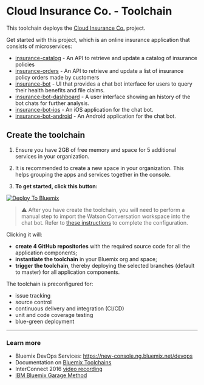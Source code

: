 # Cloud Insurance Co. - Toolchain

This toolchain deploys the [Cloud Insurance Co.](https://github.com/IBM-Bluemix/cloudco-insurance) project.

Get started with this project, which is an online insurance application that consists of microservices:

* [insurance-catalog][catalog_github_url] - An API to retrieve and update a catalog of insurance policies
* [insurance-orders][orders_github_url] - An API to retrieve and update a list of insurance policy orders made by customers
* [insurance-bot][bot_github_url] - UI that provides a chat bot interface for users to query their health benefits and file claims.
* [insurance-bot-dashboard][dashboard_github_url] - A user interface showing an history of the bot chats for further analysis.
* [insurance-bot-ios][ios_github_url] - An iOS application for the chat bot.
* [insurance-bot-android][android_github_url] - An Android application for the chat bot.

## Create the toolchain

1. Ensure you have 2GB of free memory and space for 5 additional services in your organization.

1. It is recommended to create a new space in your organization. This helps grouping the apps and services together in the console.

1. **To get started, click this button:**

  [![Deploy To Bluemix](./.bluemix/create_toolchain_button.png)](https://new-console.ng.bluemix.net/devops/setup/deploy/)

  > :warning: After you have create the toolchain, you will need to perform a manual step to import the Watson Conversation workspace into the chat bot. Refer to [these instructions](https://github.com/IBM-Bluemix/insurance-bot#importWorkspace) to complete the configuration.

  Clicking it will:
  * **create 4 GitHub repositories** with the required source code for all the application components;
  * **instantiate the toolchain** in your Bluemix org and space;
  * **trigger the toolchain**, thereby deploying the selected branches (default to master) for all application components.


The toolchain is preconfigured for:

- issue tracking
- source control
- continuous delivery and integration (CI/CD)
- unit and code coverage testing
- blue-green deployment

---

### Learn more

* Bluemix DevOps Services: https://new-console.ng.bluemix.net/devops
* Documentation on [Bluemix Toolchains][toolchains_overview_url]
* InterConnect 2016 [video recording][toolchains_interconnect_video_url]
* [IBM Bluemix Garage Method][garage_method_url]

<!--Links-->
[bot_github_url]: https://github.com/IBM-Bluemix/insurance-bot
[orders_github_url]: https://github.com/IBM-Bluemix/insurance-orders
[catalog_github_url]: https://github.com/IBM-Bluemix/insurance-catalog
[dashboard_github_url]: https://github.com/IBM-Bluemix/insurance-bot-dashboard
[ios_github_url]: https://github.com/IBM-Bluemix/insurance-bot-ios
[android_github_url]: https://github.com/IBM-Bluemix/insurance-bot-android
[toolchains_overview_url]: https://new-console.ng.bluemix.net/docs/toolchains/toolchains_overview.html
[toolchains_interconnect_video_url]: https://vimeo.com/156126035/8b04b8878a
[garage_method_url]: https://www.ibm.com/devops/method
